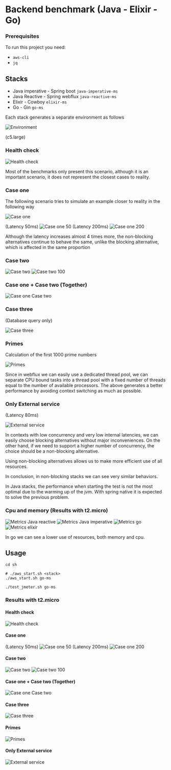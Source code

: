 # Backend benchmark (Java - Elixir - Go)

### Prerequisites
To run this project you need:

- `aws-cli`
- `jq`

## Stacks 
- Java imperative - Spring boot `java-imperative-ms`
- Java Reactive - Spring webflux `java-reactive-ms`
- Elixir - Cowboy `elixir-ms`
- Go - Gin `go-ms`


Each stack generates a separate environment as follows

![Environment](results/environment.png)

(c5.large)

### Health check

![Health check](results/c5.large/health-check.png)

Most of the benchmarks only present this scenario, although it is an important scenario, it does not represent the closest cases to reality.

### Case one

The following scenario tries to simulate an example closer to reality in the following way

![Case one](results/case-one.png)

(Latency 50ms)
![Case one 50](results/c5.large/case-one-latency-50.png)
(Latency 200ms)
![Case one 200](results/c5.large/case-one-latency-200.png)

Although the latency increases almost 4 times more, the non-blocking alternatives continue to behave the same, unlike the blocking alternative, which is affected in the same proportion

### Case two

![Case two](results/case-two.png)
![Case two 100](results/c5.large/case-two-latency-100.png)

### Case one + Case two (Together)

![Case one Case two](results/c5.large/case-one-case-two-latency-80.png)

### Case three
(Database query only)

![Case three](results/c5.large/case-three.png)

### Primes
Calculation of the first 1000 prime numbers

![Primes](results/c5.large/primes.png)

Since in webflux we can easily use a dedicated thread pool, we can separate CPU bound tasks into a thread pool with a fixed number of threads equal to the number of available processors. The above generates a better performance by avoiding context switching as much as possible.

### Only External service
(Latency 80ms)

![External service](results/c5.large/get-hello-latency-80.png)

In contexts with low concurrency and very low internal latencies, we can easily choose blocking alternatives without major inconveniences. On the other hand, if we need to support a higher number of concurrency, the choice should be a non-blocking alternative.

Using non-blocking alternatives allows us to make more efficient use of all resources.

In conclusion, in non-blocking stacks we can see very similar behaviors.

In Java stacks, the performance when starting the test is not the most optimal due to the warming up of the jvm. With spring native it is expected to solve the previous problem.


### Cpu and memory (Results with t2.micro)

![Metrics Java reactive](results/t2.micro/metrics-java-reactive.png)
![Metrics Java imperative](results/t2.micro/metrics-java-imperative.png)
![Metrics go](results/t2.micro/metrics-go.png)
![Metrics elixir](results/t2.micro/metrics-elixir.png)

In go we can see a lower use of resources, both memory and cpu.


## Usage

```shell
cd sh

# ./aws_start.sh <stack>
./aws_start.sh go-ms
```

```shell
./test_jmeter.sh go-ms
```

### Results with t2.micro


#### Health check

![Health check](results/t2.micro/health-check.png)

#### Case one

(Latency 50ms)
![Case one 50](results/t2.micro/case-one-latency-50.png)
(Latency 200ms)
![Case one 200](results/t2.micro/case-one-latency-200.png)

#### Case two

![Case two](results/case-two.png)
![Case two 100](results/t2.micro/case-two-latency-100.png)

#### Case one + Case two (Together)

![Case one Case two](results/t2.micro/case-one-case-two-latency-80.png)

#### Case three

![Case three](results/t2.micro/case-three.png)

#### Primes

![Primes](results/t2.micro/primes.png)

#### Only External service

![External service](results/t2.micro/get-hello-latency-80.png)
